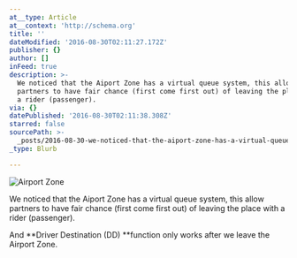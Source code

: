 ```yaml
---
at__type: Article
at__context: 'http://schema.org'
title: ''
dateModified: '2016-08-30T02:11:27.172Z'
publisher: {}
author: []
inFeed: true
description: >-
  We noticed that the Aiport Zone has a virtual queue system, this allow
  partners to have fair chance (first come first out) of leaving the place with
  a rider (passenger).
via: {}
datePublished: '2016-08-30T02:11:38.308Z'
starred: false
sourcePath: >-
  _posts/2016-08-30-we-noticed-that-the-aiport-zone-has-a-virtual-queue-system.md
_type: Blurb

---
```

![Airport Zone](http://the-grid-user-content.s3-us-west-2.amazonaws.com/3b7c4ff1-0c95-4727-8fd2-5f61193ae04b.png)

We noticed that the Aiport Zone has a virtual queue system, this allow partners to have fair chance (first come first out) of leaving the place with a rider (passenger).

And **Driver Destination (DD) **function only works after we leave the Airport Zone.